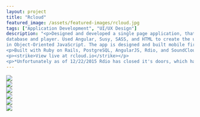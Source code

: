 ```yaml
---
layout: project
title: "Rcloud"
featured_image: /assets/featured-images/rcloud.jpg
tags: ["Application Development", "UI/UX Design"]
description: "<p>Designed and developed a single page application, that blends SoundCloud and Rdio's API's into one seamless music
database and player. Used Angular, Susy, SASS, and HTML to create the user interface while keeping the core music player functions
in Object-Oriented JavaScript. The app is designed and built mobile first and is fully responsive.</p>
<p>Built with Ruby on Rails, PostgreSQL, AngularJS, Rdio, and SoundCloud.</p>
<p><strike>View live at rcloud.io</strike></p>
<p>*Unfortunately as of 12/22/2015 Rdio has closed it's doors, which has effectively shut down Rcloud. The code can still be viewed at <a href='https://github.com/neilspurgeon/rcloud'>github.com/neilspurgeon/rcloud</a> and an unfunctional site reamins at <a href='http://rcloud.io/'>rcloud.io</a></p>"
---
```


<div class="grid">
  <div class="grid__col-12">
    <img src="http://placehold.it/1400x800/333" />
  </div>

  <div class="grid__col-md-6">
    <img src="http://placehold.it/400x400" />
  </div>

  <div class="grid__col-md-6">
    <img src="http://placehold.it/400x400" />
  </div>

  <div class="grid__col-12">
    <img src="http://placehold.it/1400x3000" />
  </div>

</div>

<img src="http://placehold.it/1400x800/111" />

<div class="grid">
  <div class="grid__col-12">
    <img src="http://placehold.it/1400x800" />
  </div>
</div>